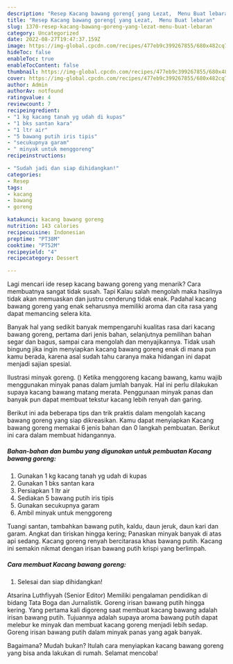 ```yaml
---
description: "Resep Kacang bawang goreng{ yang Lezat,  Menu Buat lebaran"
title: "Resep Kacang bawang goreng{ yang Lezat,  Menu Buat lebaran"
slug: 1370-resep-kacang-bawang-goreng-yang-lezat-menu-buat-lebaran
category: Uncategorized
date: 2022-08-27T19:47:37.159Z
image: https://img-global.cpcdn.com/recipes/477eb9c399267855/680x482cq70/kacang-bawang-goreng-foto-resep-utama.jpg
hideToc: false
enableToc: true
enableTocContent: false
thumbnail: https://img-global.cpcdn.com/recipes/477eb9c399267855/680x482cq70/kacang-bawang-goreng-foto-resep-utama.jpg
cover: https://img-global.cpcdn.com/recipes/477eb9c399267855/680x482cq70/kacang-bawang-goreng-foto-resep-utama.jpg
author: Admin
authorAv: notfound
ratingvalue: 4
reviewcount: 7
recipeingredient:
- "1 kg kacang tanah yg udah di kupas"
- "1 bks santan kara"
- "1 ltr air"
- "5 bawang putih iris tipis"
- "secukupnya garam"
- " minyak untuk menggoreng"
recipeinstructions:

- "Sudah jadi dan siap dihidangkan!"
categories:
- Resep
tags:
- kacang
- bawang
- goreng

katakunci: kacang bawang goreng 
nutrition: 143 calories
recipecuisine: Indonesian
preptime: "PT38M"
cooktime: "PT52M"
recipeyield: "4"
recipecategory: Dessert

---
```



Lagi mencari ide resep kacang bawang goreng yang menarik? Cara membuatnya sangat tidak susah. Tapi Kalau salah mengolah maka hasilnya tidak akan memuaskan dan justru cenderung tidak enak. Padahal kacang bawang goreng yang enak seharusnya memiliki aroma dan cita rasa yang dapat memancing selera kita.


Banyak hal yang sedikit banyak mempengaruhi kualitas rasa dari kacang bawang goreng, pertama dari jenis bahan, selanjutnya pemilihan bahan segar dan bagus, sampai cara mengolah dan menyajikannya. Tidak usah bingung jika ingin menyiapkan kacang bawang goreng enak di mana pun kamu berada, karena asal sudah tahu caranya maka hidangan ini dapat menjadi sajian spesial.

Ilustrasi minyak goreng. () Ketika menggoreng kacang bawang, kamu wajib menggunakan minyak panas dalam jumlah banyak. Hal ini perlu dilakukan supaya kacang bawang matang merata. Penggunaan minyak panas dan banyak pun dapat membuat tekstur kacang lebih renyah dan garing.


Berikut ini ada beberapa tips dan trik praktis dalam mengolah kacang bawang goreng yang siap dikreasikan. Kamu dapat menyiapkan Kacang bawang goreng memakai 6 jenis bahan dan 0 langkah pembuatan. Berikut ini cara dalam membuat hidangannya.

<!--inarticleads1-->

##### Bahan-bahan dan bumbu yang digunakan untuk pembuatan Kacang bawang goreng:

1. Gunakan 1 kg kacang tanah yg udah di kupas
1. Gunakan 1 bks santan kara
1. Persiapkan 1 ltr air
1. Sediakan 5 bawang putih iris tipis
1. Gunakan secukupnya garam
1. Ambil  minyak untuk menggoreng


Tuangi santan, tambahkan bawang putih, kaldu, daun jeruk, daun kari dan garam. Angkat dan tiriskan hingga kering; Panaskan minyak banyak di atas api sedang. Kacang goreng renyah bercitarasa khas bawang putih. Kacang ini semakin nikmat dengan irisan bawang putih krispi yang berlimpah. 

<!--inarticleads2-->

##### Cara membuat Kacang bawang goreng:


1. Selesai dan siap dihidangkan!

Atsarina Luthfiyyah (Senior Editor) Memiliki pengalaman pendidikan di bidang Tata Boga dan Jurnalistik. Goreng irisan bawang putih hingga kering. Yang pertama kali digoreng saat membuat kacang bawang adalah irisan bawang putih. Tujuannya adalah supaya aroma bawang putih dapat melebur ke minyak dan membuat kacang goreng menjadi lebih sedap. Goreng irisan bawang putih dalam minyak panas yang agak banyak. 

Bagaimana? Mudah bukan? Itulah cara menyiapkan kacang bawang goreng yang bisa anda lakukan di rumah. Selamat mencoba!
